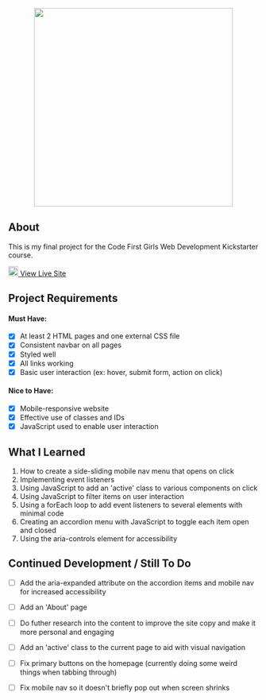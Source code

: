 <p align="center"> <img src="https://user-images.githubusercontent.com/104512014/182873126-7dd146c4-9134-439a-9af6-b057e8139831.png" width="400px"/> </p>

## About
This is my final project for the Code First Girls Web Development Kickstarter course. 

<img src="https://github.com/FortAwesome/Font-Awesome/blob/6.x/svgs/solid/arrow-up-right-from-square.svg" width="20" height="20">[ View Live Site](https://emmaclarem.github.io/ok-bloomer/)


## Project Requirements 
#### Must Have:
- [x] At least 2 HTML pages and one external CSS file
- [x] Consistent navbar on all pages 
- [x] Styled well
- [x] All links working
- [x] Basic user interaction (ex: hover, submit form, action on click)
#### Nice to Have:
- [x] Mobile-responsive website
- [x] Effective use of classes and IDs
- [x] JavaScript used to enable user interaction

## What I Learned
1. How to create a side-sliding mobile nav menu that opens on click
2. Implementing event listeners
3. Using JavaScript to add an 'active' class to various components on click
4. Using JavaScript to filter items on user interaction
5. Using a forEach loop to add event listeners to several elements with minimal code
6. Creating an accordion menu with JavaScript to toggle each item open and closed
7. Using the aria-controls element for accessibility

## Continued Development / Still To Do
- [ ] Add the aria-expanded attribute on the accordion items and mobile nav for increased accessibility
- [ ] Add an 'About' page 
- [ ] Do futher research into the content to improve the site copy and make it more personal and engaging
- [ ] Add an 'active' class to the current page to aid with visual navigation
- [ ] Fix primary buttons on the homepage (currently doing some weird things when tabbing through)
- [ ] Fix mobile nav so it doesn't briefly pop out when screen shrinks

